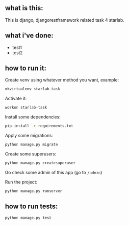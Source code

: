 ## what is this:

This is django, djangorestframework related task 4 starlab.

## what i've done:

- test1
- test2

## how to run it:

Create venv using whatever method you want, example:
```bash
mkvirtualenv starlab-task
```

Activate it:
```bash
workon starlab-task
```

Install some dependencies:
```bash
pip install -r requirements.txt
```

Apply some migrations:
```bash
python manage.py migrate
```

Create some superusers:
```bash
python manage.py createsuperuser
```

Go check some admin of this app (go to `/admin`)

Run the project:
```bash
python manage.py runserver
```

## how to run tests:

```
python manage.py test
```